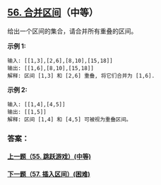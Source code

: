 ## [56. 合并区间](https://leetcode-cn.com/problems/merge-intervals/)（中等）

给出一个区间的集合，请合并所有重叠的区间。

**示例 1:**

```
输入: [[1,3],[2,6],[8,10],[15,18]]
输出: [[1,6],[8,10],[15,18]]
解释: 区间 [1,3] 和 [2,6] 重叠, 将它们合并为 [1,6].
```

**示例 2:**

```
输入: [[1,4],[4,5]]
输出: [[1,5]]
解释: 区间 [1,4] 和 [4,5] 可被视为重叠区间。
```



### 答案：



#### [上一题（55. 跳跃游戏）(中等)](https://github.com/sdwwld/leetCode/blob/master/src/main/java/com/wld/java/leetcode/leetCode0055.md)

#### [下一题（57. 插入区间）(困难)](https://github.com/sdwwld/leetCode/blob/master/src/main/java/com/wld/java/leetcode/leetCode0057.md)